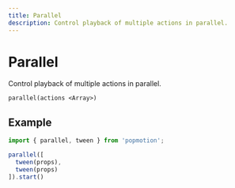 ```yaml
---
title: Parallel
description: Control playback of multiple actions in parallel.
---
```


# Parallel

Control playback of multiple actions in parallel.

`parallel(actions <Array>)`

## Example

```javascript
import { parallel, tween } from 'popmotion';

parallel([
  tween(props),
  tween(props)
]).start()
```
